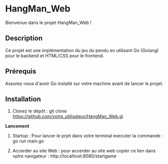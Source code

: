 # HangMan_Web

Bienvenue dans le projet HangMan_Web !

## Description

Ce projet est une implémentation du jeu du pendu en utilisant Go (Golang) pour le backend et HTML/CSS pour le frontend.

## Prérequis

Assurez-vous d'avoir Go installé sur votre machine avant de lancer le projet.

## Installation

1. Clonez le dépôt :
   git clone https://github.com/votre_utilisateur/HangMan_Web.gi

**Lancement**

1. Startup :
   Pour lancer le prjet dans votre terminal executer la commande : go run main.go

2. Accerder au site Web :
    pour accerder au site web copier ce lien dans vptre navigateur :
    http://localhost:8080/startgame
